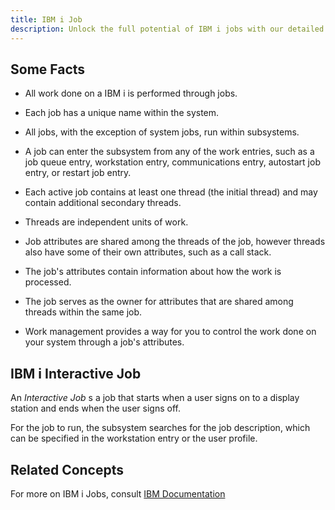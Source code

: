 ```yaml
---
title: IBM i Job
description: Unlock the full potential of IBM i jobs with our detailed guide, tailored for system administrators, developers, and IT professionals working with the IBM i operating system. This document provides an in-depth exploration of IBM i jobs, including their definition, various types, how to manage them, and best practices for optimizing job performance. Whether you're scheduling batch jobs, managing interactive jobs, or troubleshooting job issues, this guide offers valuable insights and practical tips to enhance your productivity and ensure smooth operations on your IBM i system.
---
```


## Some Facts
- All work done on a IBM i is performed through jobs. 

- Each job has a unique name within the system. 

- All jobs, with the exception of system jobs, run within subsystems. 

- A job can enter the subsystem from any of the work entries, such as a job queue entry, workstation entry, communications entry, autostart job entry, or restart job entry.

- Each active job contains at least one thread (the initial thread) and may contain additional secondary threads. 

- Threads are independent units of work. 

- Job attributes are shared among the threads of the job, however threads also have some of their own attributes, such as a call stack. 

- The job's attributes contain information about how the work is processed. 

- The job serves as the owner for attributes that are shared among threads within the same job. 

- Work management provides a way for you to control the work done on your system through a job's attributes.


## IBM i Interactive Job

An *Interactive Job* s a job that starts when a user signs on to a display station and ends when the user signs off. 

For the job to run, the subsystem searches for the job description, which can be specified in the workstation entry or the user profile.

## Related Concepts
For more on IBM i Jobs, consult [IBM Documentation](https://www.ibm.com/docs/en)